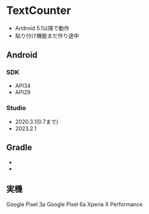 # TextCounter
- Android 5.1以降で動作
- 貼り付け機能まだ作り途中
## Android 
### SDK 
- API34
- API29
### Studio
- 2020.3.1(0.7まで)
- 2023.2.1
## Gradle
-
-
## 実機
Google Pixel 3a
Google Pixel 6a
Xperia X Performance
